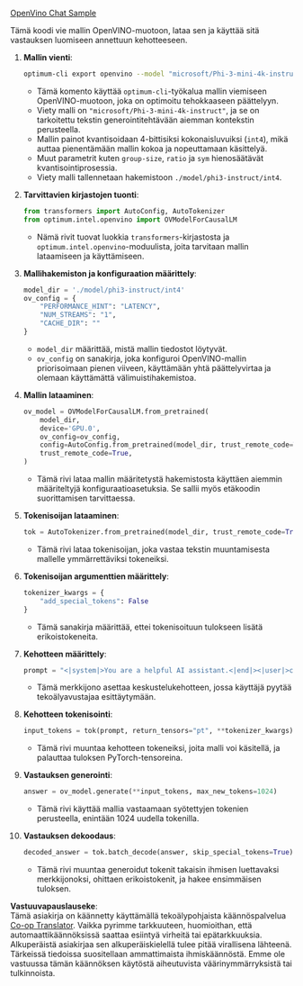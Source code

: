 <!--
CO_OP_TRANSLATOR_METADATA:
{
  "original_hash": "a2a54312eea82ac654fb0f6d39b1f772",
  "translation_date": "2025-07-16T23:05:25+00:00",
  "source_file": "md/02.Application/01.TextAndChat/Phi3/E2E_OpenVino_Chat.md",
  "language_code": "fi"
}
-->
[OpenVino Chat Sample](../../../../../../code/06.E2E/E2E_OpenVino_Chat_Phi3-instruct.ipynb)

Tämä koodi vie mallin OpenVINO-muotoon, lataa sen ja käyttää sitä vastauksen luomiseen annettuun kehotteeseen.

1. **Mallin vienti**:
   ```bash
   optimum-cli export openvino --model "microsoft/Phi-3-mini-4k-instruct" --task text-generation-with-past --weight-format int4 --group-size 128 --ratio 0.6 --sym --trust-remote-code ./model/phi3-instruct/int4
   ```
   - Tämä komento käyttää `optimum-cli`-työkalua mallin viemiseen OpenVINO-muotoon, joka on optimoitu tehokkaaseen päättelyyn.
   - Viety malli on `"microsoft/Phi-3-mini-4k-instruct"`, ja se on tarkoitettu tekstin generointitehtävään aiemman kontekstin perusteella.
   - Mallin painot kvantisoidaan 4-bittisiksi kokonaisluvuiksi (`int4`), mikä auttaa pienentämään mallin kokoa ja nopeuttamaan käsittelyä.
   - Muut parametrit kuten `group-size`, `ratio` ja `sym` hienosäätävät kvantisointiprosessia.
   - Viety malli tallennetaan hakemistoon `./model/phi3-instruct/int4`.

2. **Tarvittavien kirjastojen tuonti**:
   ```python
   from transformers import AutoConfig, AutoTokenizer
   from optimum.intel.openvino import OVModelForCausalLM
   ```
   - Nämä rivit tuovat luokkia `transformers`-kirjastosta ja `optimum.intel.openvino`-moduulista, joita tarvitaan mallin lataamiseen ja käyttämiseen.

3. **Mallihakemiston ja konfiguraation määrittely**:
   ```python
   model_dir = './model/phi3-instruct/int4'
   ov_config = {
       "PERFORMANCE_HINT": "LATENCY",
       "NUM_STREAMS": "1",
       "CACHE_DIR": ""
   }
   ```
   - `model_dir` määrittää, mistä mallin tiedostot löytyvät.
   - `ov_config` on sanakirja, joka konfiguroi OpenVINO-mallin priorisoimaan pienen viiveen, käyttämään yhtä päättelyvirtaa ja olemaan käyttämättä välimuistihakemistoa.

4. **Mallin lataaminen**:
   ```python
   ov_model = OVModelForCausalLM.from_pretrained(
       model_dir,
       device='GPU.0',
       ov_config=ov_config,
       config=AutoConfig.from_pretrained(model_dir, trust_remote_code=True),
       trust_remote_code=True,
   )
   ```
   - Tämä rivi lataa mallin määritetystä hakemistosta käyttäen aiemmin määriteltyjä konfiguraatioasetuksia. Se sallii myös etäkoodin suorittamisen tarvittaessa.

5. **Tokenisoijan lataaminen**:
   ```python
   tok = AutoTokenizer.from_pretrained(model_dir, trust_remote_code=True)
   ```
   - Tämä rivi lataa tokenisoijan, joka vastaa tekstin muuntamisesta mallelle ymmärrettäviksi tokeneiksi.

6. **Tokenisoijan argumenttien määrittely**:
   ```python
   tokenizer_kwargs = {
       "add_special_tokens": False
   }
   ```
   - Tämä sanakirja määrittää, ettei tokenisoituun tulokseen lisätä erikoistokeneita.

7. **Kehotteen määrittely**:
   ```python
   prompt = "<|system|>You are a helpful AI assistant.<|end|><|user|>can you introduce yourself?<|end|><|assistant|>"
   ```
   - Tämä merkkijono asettaa keskustelukehotteen, jossa käyttäjä pyytää tekoälyavustajaa esittäytymään.

8. **Kehotteen tokenisointi**:
   ```python
   input_tokens = tok(prompt, return_tensors="pt", **tokenizer_kwargs)
   ```
   - Tämä rivi muuntaa kehotteen tokeneiksi, joita malli voi käsitellä, ja palauttaa tuloksen PyTorch-tensoreina.

9. **Vastauksen generointi**:
   ```python
   answer = ov_model.generate(**input_tokens, max_new_tokens=1024)
   ```
   - Tämä rivi käyttää mallia vastaamaan syötettyjen tokenien perusteella, enintään 1024 uudella tokenilla.

10. **Vastauksen dekoodaus**:
    ```python
    decoded_answer = tok.batch_decode(answer, skip_special_tokens=True)[0]
    ```
    - Tämä rivi muuntaa generoidut tokenit takaisin ihmisen luettavaksi merkkijonoksi, ohittaen erikoistokenit, ja hakee ensimmäisen tuloksen.

**Vastuuvapauslauseke**:  
Tämä asiakirja on käännetty käyttämällä tekoälypohjaista käännöspalvelua [Co-op Translator](https://github.com/Azure/co-op-translator). Vaikka pyrimme tarkkuuteen, huomioithan, että automaattikäännöksissä saattaa esiintyä virheitä tai epätarkkuuksia. Alkuperäistä asiakirjaa sen alkuperäiskielellä tulee pitää virallisena lähteenä. Tärkeissä tiedoissa suositellaan ammattimaista ihmiskäännöstä. Emme ole vastuussa tämän käännöksen käytöstä aiheutuvista väärinymmärryksistä tai tulkinnoista.